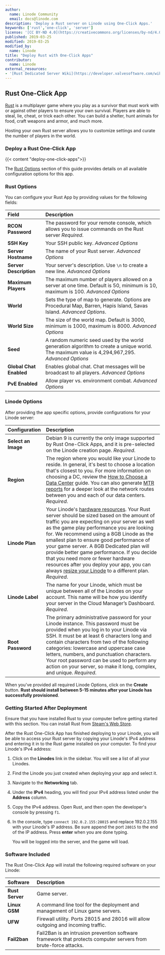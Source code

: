 ```yaml
---
author:
  name: Linode Community
  email: docs@linode.com
description: 'Deploy a Rust server on Linode using One-Click Apps.'
keywords: ['rust','one-click', 'server']
license: '[CC BY-ND 4.0](https://creativecommons.org/licenses/by-nd/4.0)'
published: 2019-03-25
modified: 2019-03-25
modified_by:
  name: Linode
title: "Deploy Rust with One-Click Apps"
contributor:
  name: Linode
external_resources:
- '[Rust Dedicated Server Wiki](https://developer.valvesoftware.com/wiki/Rust_Dedicated_Server)'
---
```


## Rust One-Click App

[Rust](https://rust.facepunch.com/) is a multiplayer game where you play as a survivor that must work with or against other players to ensure your own survival. Players are able to steal, lie, cheat, or trick each other. You can build a shelter, hunt animals for food, craft weapons and armor, and much more.

Hosting your own Rust server allows you to customize settings and curate the number of players in the world.

### Deploy a Rust One-Click App

{{< content "deploy-one-click-apps">}}

The [Rust Options](#rust-options) section of this guide provides details on all available configuration options for this app.

### Rust Options

You can configure your Rust App by providing values for the following fields:

| **Field** | **Description** |
|:--------------|:------------|
| **RCON Password** | The password for your remote console, which allows you to issue commands on the Rust server *Required*. |
| **SSH Key** | Your SSH public key. *Advanced Options* |
| **Server Hostname** | The name of your Rust server. *Advanced Options* |
| **Server Description** | Your server's description. Use `\n` to create a new line. *Advanced Options* |
| **Maximum Players** | The maximum number of players allowed on a server at one time. Default is 50, minimum is 10, maximum is 100. *Advanced Options* |
| **World** | Sets the type of map to generate. Options are Procedural Map, Barren, Hapis Island, Savas Island. *Advanced Options*.
| **World Size** | The size of the world map. Default is 3000, minimum is 1000, maximum is 8000. *Advanced Options* |
| **Seed** | A random numeric seed used by the world generation algorithm to create a unique world. The maximum value is 4,294,967,295. *Advanced Options* |
| **Global Chat Enabled** | Enables global chat. Chat messages will be broadcast to all players. *Advanced Options* |
| **PvE Enabled** | Allow player vs. environment combat. *Advanced Options* |

### Linode Options

After providing the app specific options, provide configurations for your Linode server:

| **Configuration** | **Description** |
|:--------------|:------------|
| **Select an Image** | Debian 9 is currently the only image supported by Rust One-Click Apps, and it is pre-selected on the Linode creation page. *Required*. |
| **Region** | The region where you would like your Linode to reside. In general, it's best to choose a location that's closest to you. For more information on choosing a DC, review the [How to Choose a Data Center](/docs/platform/how-to-choose-a-data-center) guide. You can also generate [MTR reports](/docs/networking/diagnostics/diagnosing-network-issues-with-mtr/) for a deeper look at the network routes between you and each of our data centers. *Required*. |
| **Linode Plan** | Your Linode's [hardware resources](/docs/platform/how-to-choose-a-linode-plan/#hardware-resource-definitions). Your Rust server should be sized based on the amount of traffic you are expecting on your server as well as the game play performance you are looking for. We recommend using a 8GB Linode as the smallest plan to ensure good performance of your game server. A 8GB Dedicated plan will provide better game performance. If you decide that you need more or fewer hardware resources after you deploy your app, you can always [resize your Linode](/docs/platform/disk-images/resizing-a-linode/) to a different plan. *Required*. |
| **Linode Label** | The name for your Linode, which must be unique between all of the Linodes on your account. This name will be how you identify your server in the Cloud Manager’s Dashboard. *Required*. |
| **Root Password** | The primary administrative password for your Linode instance. This password must be provided when you log in to your Linode via SSH. It must be at least 6 characters long and contain characters from two of the following categories: lowercase and uppercase case letters, numbers, and punctuation characters. Your root password can be used to perform any action on your server, so make it long, complex, and unique. *Required*. |

When you've provided all required Linode Options, click on the **Create** button. **Rust should install between 5-15 minutes after your Linode has successfully provisioned**.

### Getting Started After Deployment

Ensure that you have installed Rust to your computer before getting started with this section. You can install Rust from [Steam's Web Store](https://store.steampowered.com/).

After the Rust One-Click App has finished deploying to your Linode, you will be able to access your Rust server by copying your Linode's IPv4 address and entering it in to the Rust game installed on your computer. To find your Linode's IPv4 address:

1. Click on the **Linodes** link in the sidebar. You will see a list of all your Linodes.

2. Find the Linode you just created when deploying your app and select it.

3. Navigate to the **Networking** tab.

4. Under the **IPv4** heading, you will find your IPv4 address listed under the **Address** column.

5. Copy the IPv4 address. Open Rust, and then open the developer's console by pressing `f1`.

6. In the console, type `connect 192.0.2.155:28015` and replace 192.0.2.155 with your Linode's IP address. Be sure append the port `28015` to the end of the IP address. Press **enter** when you are done typing.

    <!--![Rust developer's console log in process.](rust-one-click-developers-console.png)-->

    You will be logged into the server, and the game will load.

### Software Included

The Rust One-Click App will install the following required software on your Linode:

| **Software** | **Description** |
|:--------------|:------------|
| **Rust Server** | Game server. |
| **Linux GSM** | A command line tool for the deployment and management of Linux game servers. |
| **UFW** | Firewall utility. Ports 28015 and 28016 will allow outgoing and incoming traffic. |
| **Fail2ban** | Fail2Ban is an intrusion prevention software framework that protects computer servers from brute-force attacks. |